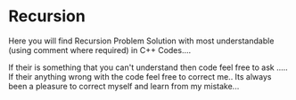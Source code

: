 # Recursion
Here you will find Recursion Problem Solution with most understandable (using comment where required) in C++ Codes....

If their is something that you can't understand then code feel free to ask .....
If their anything wrong with the code feel free to correct me..
Its always been a pleasure to correct myself and learn from my mistake...
